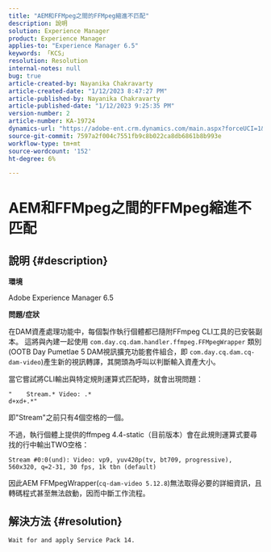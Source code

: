 ```yaml
---
title: "AEM和FFMpeg之間的FFMpeg縮進不匹配"
description: 說明
solution: Experience Manager
product: Experience Manager
applies-to: "Experience Manager 6.5"
keywords: 「KCS」
resolution: Resolution
internal-notes: null
bug: true
article-created-by: Nayanika Chakravarty
article-created-date: "1/12/2023 8:47:27 PM"
article-published-by: Nayanika Chakravarty
article-published-date: "1/12/2023 9:25:35 PM"
version-number: 2
article-number: KA-19724
dynamics-url: "https://adobe-ent.crm.dynamics.com/main.aspx?forceUCI=1&pagetype=entityrecord&etn=knowledgearticle&id=482fc751-ba92-ed11-aad1-6045bd006c82"
source-git-commit: 7597a2f004c7551fb9c8b022ca8db6861b8b993e
workflow-type: tm+mt
source-wordcount: '152'
ht-degree: 6%

---
```


# AEM和FFMpeg之間的FFMpeg縮進不匹配

## 說明 {#description}


<b>環境</b>

Adobe Experience Manager 6.5

<b>問題/症狀</b>

在DAM資產處理功能中，每個製作執行個體都已隨附FFmpeg CLI工具的已安裝副本。 這將與內建一起使用 `com.day.cq.dam.handler.ffmpeg.FFMpegWrapper` 類別(OOTB Day Pumetlae 5 DAM視訊擴充功能套件組合，即 `com.day.cq.dam.cq-dam-video`)產生新的視訊轉譯，其開頭為呼叫以判斷輸入資產大小。

當它嘗試將CLI輸出與特定規則運算式匹配時，就會出現問題：


```
"    Stream.* Video: .*
d+xd+.*"
```


即&quot;Stream&quot;之前只有4個空格的一個。

不過，執行個體上提供的ffmpeg 4.4-static（目前版本）會在此規則運算式要尋找的行中輸出TWO空格：


```
Stream #0:0(und): Video: vp9, yuv420p(tv, bt709, progressive), 560x320, q=2-31, 30 fps, 1k tbn (default)
```


因此AEM FFMpegWrapper(`cq-dam-video 5.12.8`)無法取得必要的詳細資訊，且轉碼程式甚至無法啟動，因而中斷工作流程。


## 解決方法 {#resolution}


`Wait for and apply Service Pack 14.`
